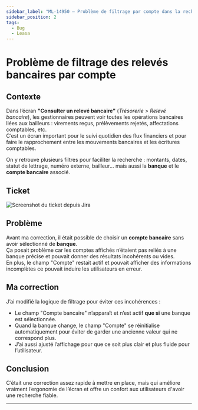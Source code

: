 ```yaml
---
sidebar_label: "ML-14950 – Problème de filtrage par compte dans la recherche de relevé"
sidebar_position: 2
tags:
  - Bug
  - Leasa
---
```


# Problème de filtrage des relevés bancaires par compte

## Contexte

Dans l’écran **"Consulter un relevé bancaire"** (*Trésorerie > Relevé bancaire*), les gestionnaires peuvent voir toutes les opérations bancaires liées aux bailleurs : virements reçus, prélèvements rejetés, affectations comptables, etc.  
C’est un écran important pour le suivi quotidien des flux financiers et pour faire le rapprochement entre les mouvements bancaires et les écritures comptables.

On y retrouve plusieurs filtres pour faciliter la recherche : montants, dates, statut de lettrage, numéro externe, bailleur… mais aussi la **banque** et le **compte bancaire** associé.

## Ticket

![Screenshot du ticket depuis Jira](/img/fix/ml_14950.png)

## Problème

Avant ma correction, il était possible de choisir un **compte bancaire** sans avoir sélectionné de **banque**.  
Ça posait problème car les comptes affichés n’étaient pas reliés à une banque précise et pouvait donner des résultats incohérents ou vides.  
En plus, le champ "Compte" restait actif et pouvait afficher des informations incomplètes ce pouvait induire les utilisateurs en erreur.

## Ma correction

J’ai modifié la logique de filtrage pour éviter ces incohérences :  
- Le champ "Compte bancaire" n’apparaît et n’est actif **que si** une banque est sélectionnée.  
- Quand la banque change, le champ "Compte" se réinitialise automatiquement pour éviter de garder une ancienne valeur qui ne correspond plus.  
- J’ai aussi ajusté l’affichage pour que ce soit plus clair et plus fluide pour l’utilisateur.

## Conclusion

C’était une correction assez rapide à mettre en place, mais qui améliore vraiment l’ergonomie de l’écran et offre un confort aux utilisateurs d'avoir une recherche fiable.

---